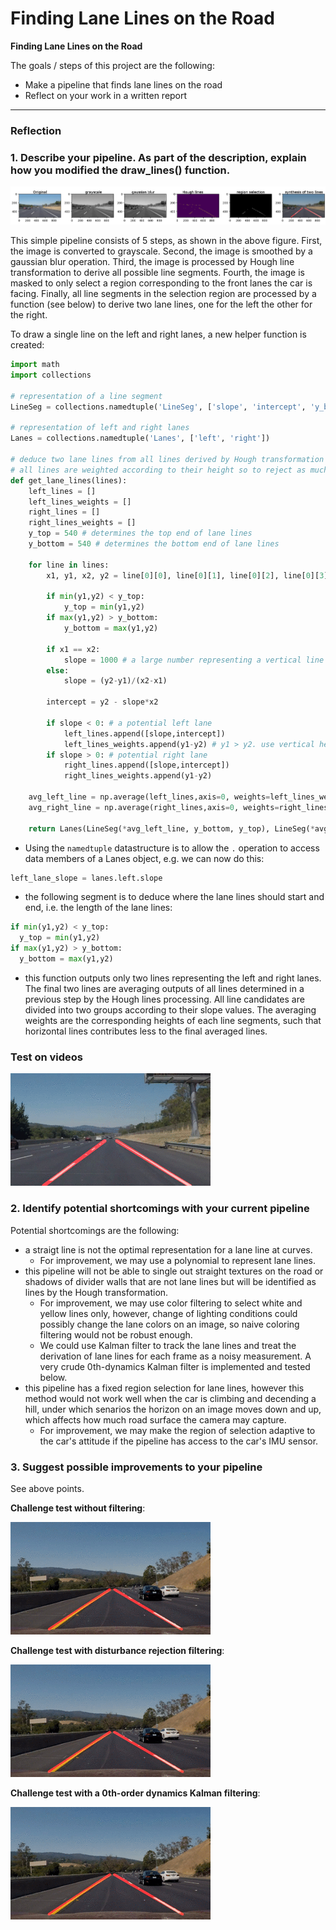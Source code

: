 # **Finding Lane Lines on the Road** 

**Finding Lane Lines on the Road**

The goals / steps of this project are the following:
* Make a pipeline that finds lane lines on the road
* Reflect on your work in a written report


[//]: # (Image References)

[image1]: ./examples/grayscale.jpg "Grayscale"

---

### Reflection

### 1. Describe your pipeline. As part of the description, explain how you modified the draw_lines() function.

![pipeline](./pipeline.png)

This simple pipeline consists of 5 steps, as shown in the above figure. First, the image is converted to grayscale. Second, the image is smoothed by a gaussian blur operation. Third, the image is processed by Hough line transformation to derive all possible line segments. Fourth, the image is masked to only select a region corresponding to the front lanes the car is facing. Finally, all line segments in the selection region are processed by a function (see below) to derive two lane lines, one for the left the other for the right.

To draw a single line on the left and right lanes, a new helper function is created: 
```python
import math
import collections

# representation of a line segment
LineSeg = collections.namedtuple('LineSeg', ['slope', 'intercept', 'y_bottom', 'y_top'])

# representation of left and right lanes
Lanes = collections.namedtuple('Lanes', ['left', 'right'])

# deduce two lane lines from all lines derived by Hough transformation
# all lines are weighted according to their height so to reject as much as possible the contribution from horizontal lines.
def get_lane_lines(lines):
    left_lines = []
    left_lines_weights = []
    right_lines = []
    right_lines_weights = []
    y_top = 540 # determines the top end of lane lines
    y_bottom = 540 # determines the bottom end of lane lines
    
    for line in lines:
        x1, y1, x2, y2 = line[0][0], line[0][1], line[0][2], line[0][3]

        if min(y1,y2) < y_top:
            y_top = min(y1,y2)
        if max(y1,y2) > y_bottom:
            y_bottom = max(y1,y2)
        
        if x1 == x2:
            slope = 1000 # a large number representing a vertical line
        else:
            slope = (y2-y1)/(x2-x1)
            
        intercept = y2 - slope*x2
        
        if slope < 0: # a potential left lane
            left_lines.append([slope,intercept])
            left_lines_weights.append(y1-y2) # y1 > y2. use vertical height as weights to reject horizontal lines
        if slope > 0: # potential right lane
            right_lines.append([slope,intercept])
            right_lines_weights.append(y1-y2) 
        
    avg_left_line = np.average(left_lines,axis=0, weights=left_lines_weights)    
    avg_right_line = np.average(right_lines,axis=0, weights=right_lines_weights)
    
    return Lanes(LineSeg(*avg_left_line, y_bottom, y_top), LineSeg(*avg_right_line, y_bottom, y_top))
```
* Using the `namedtuple` datastructure is to allow the `.` operation to access data members of a Lanes object, e.g. we can now do this:
```python
left_lane_slope = lanes.left.slope
```

* the following segment is to deduce where the lane lines should start and end, i.e. the length of the lane lines:
```python
if min(y1,y2) < y_top:
  y_top = min(y1,y2)
if max(y1,y2) > y_bottom:
  y_bottom = max(y1,y2)
```

* this function outputs only two lines representing the left and right lanes. The final two lines are averaging outputs of all lines determined in a previous step by the Hough lines processing. All line candidates are divided into two groups according to their slope values. The averaging weights are the corresponding heights of each line segments, such that horizontal lines contributes less to the final averaged lines.

### Test on videos
![solideWhiteRight](./solidWhiteRight.mp4.gif)


### 2. Identify potential shortcomings with your current pipeline

Potential shortcomings are the following:
* a straigt line is not the optimal representation for a lane line at curves.
    * For improvement, we may use a polynomial to represent lane lines.
* this pipeline will not be able to single out straight textures on the road or shadows of divider walls that are not lane lines but will be identified as lines by the Hough transformation.
    * For improvement, we may use color filtering to select white and yellow lines only, however, change of lighting conditions could possibly change the lane colors on an image, so naive coloring filtering would not be robust enough.
    * We could use Kalman filter to track the lane lines and treat the derivation of lane lines for each frame as a noisy measurement. A very crude 0th-dynamics Kalman filter is implemented and tested below.
* this pipeline has a fixed region selection for lane lines, however this method would not work well when the car is climbing and decending a hill, under which senarios the horizon on an image moves down and up, which affects how much road surface the camera may capture.
    * For improvement, we may make the region of selection adaptive to the car's attitude if the pipeline has access to the car's IMU sensor.

### 3. Suggest possible improvements to your pipeline
See above points.

**Challenge test without filtering**:

![challenge](./challenge.mp4.gif)

**Challenge test with disturbance rejection filtering**:

![challengeDR](./challenge-DR-output.mp4.gif)

**Challenge test with a 0th-order dynamics Kalman filtering**:

![challengeKF](./challenge-DR-output.mp4.gif)
